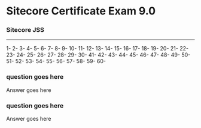 <link rel="stylesheet" href="//code.jquery.com/ui/1.10.4/themes/smoothness/jquery-ui.css">
 <script src="//code.jquery.com/jquery-1.10.2.js"></script>
 <script src="//code.jquery.com/ui/1.10.4/jquery-ui.js"></script>

<script>
 $(function() {
   $( ".accordion" ).accordion();
   $(".accordion").accordion({ header: "h3", collapsible: true, active: false ,heightStyle: "content" });
 });
 </script>
# Sitecore Certificate Exam 9.0
### Sitecore JSS
---
1-
2-
3-
4-
5-
6-
7-
8-
9-
10-
11-
12-
13-
14-
15-
16-
17-
18-
19-
20-
21-
22-
23-
24-
25-
26-
27-
28-
29-
30-
41-
42-
43-
44-
45-
46-
47-
48-
49-
50-
51-
52-
53-
54-
55-
56-
57-
58-
59-
60-

<div class="accordion">
<h3>question goes here</h3>
   <div>
     <p>Answer goes here</p>
   </div>
<h3>question goes here</h3>
   <div>
     <p>Answer goes here</p>
   </div>
</div>



